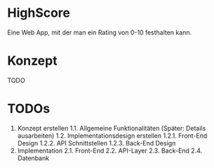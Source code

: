 # HighScore
Eine Web App, mit der man ein Rating von 0-10 festhalten kann.

# Konzept
TODO

# TODOs

 1. Konzept erstellen
 1.1. Allgemeine Funktionalitäten (Später: Details ausarbeiten)
 1.2. Implementationsdesign erstellen
 1.2.1. Front-End Design
 1.2.2. API Schnittstellen
 1.2.3. Back-End Design
 2. Implementation
 2.1. Front-End
 2.2. API-Layer
 2.3. Back-End
 2.4. Datenbank
